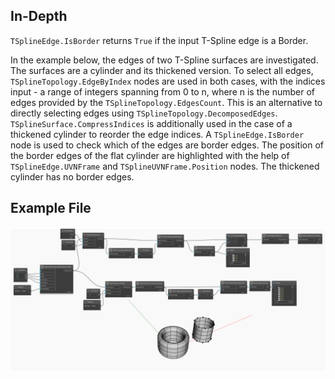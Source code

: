## In-Depth
`TSplineEdge.IsBorder` returns `True` if the input T-Spline edge is a Border.

In the example below, the edges of two T-Spline surfaces are investigated. The surfaces are a cylinder and its thickened version. To select all edges, `TSplineTopology.EdgeByIndex` nodes are used in both cases, with the indices input - a range of integers spanning from 0 to n, where n is the number of edges provided by the `TSplineTopology.EdgesCount`. This is an alternative to directly selecting edges using `TSplineTopology.DecomposedEdges`. `TSplineSurface.CompressIndices` is additionally used in the case of a thickened cylinder to reorder the edge indices. 
A `TSplineEdge.IsBorder` node is used to check which of the edges are border edges. The position of the border edges of the flat cylinder are highlighted with the help of `TSplineEdge.UVNFrame` and `TSplineUVNFrame.Position` nodes. The thickened cylinder has no border edges.

## Example File

![Example](./Autodesk.DesignScript.Geometry.TSpline.TSplineEdge.IsBorder_img.jpg)